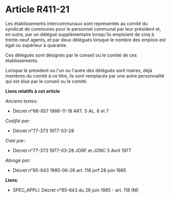# Article R411-21

Les établissements intercommunaux sont représentés au comité du syndicat de communes pour le personnel communal par leur
président et, en outre, par un délégué supplémentaire lorsqu'ils emploient de cinq à trente-neuf agents, et par deux délégués
lorsque le nombre des emplois est égal ou supérieur à quarante.

Ces délégués sont désignés par le conseil ou le comité de ces établissements.

Lorsque le président ou l'un ou l'autre des délégués sont maires, déjà membres du comité à ce titre, ils sont remplacés par
une autre personnalité qui est élue par le conseil ou le comité.

**Liens relatifs à cet article**

_Anciens textes_:

  - Décret n°66-857 1966-11-18 ART. 5 AL. 6 et 7

_Codifié par_:

  - Décret n°77-373 1977-03-28

_Créé par_:

  - Décret n°77-373 1977-03-28 JORF et JONC 5 Avril 1977

_Abrogé par_:

  - Décret n°85-643 1985-06-26 art. 118 jorf 28 juin 1985

**Liens**:

  - SPEC_APPLI: Décret n°85-643 du 26 juin 1985 - art. 118 (M)
